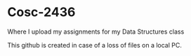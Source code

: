 # Cosc-2436
Where I upload my assignments for my Data Structures class

This github is created in case of a loss of files on a local PC.

